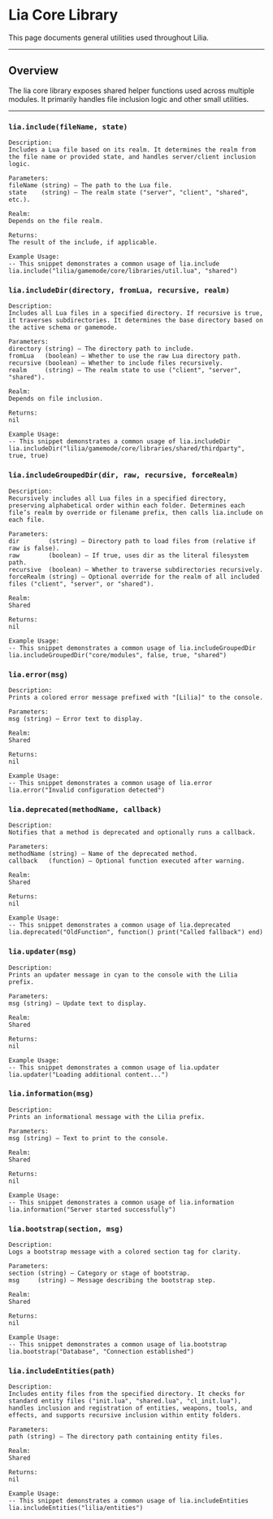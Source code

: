 # Lia Core Library

This page documents general utilities used throughout Lilia.

---

## Overview

The lia core library exposes shared helper functions used across multiple modules. It primarily handles file inclusion logic and other small utilities.

---

### `lia.include(fileName, state)`

    
    Description:
    Includes a Lua file based on its realm. It determines the realm from the file name or provided state, and handles server/client inclusion logic.
    
    Parameters:
    fileName (string) – The path to the Lua file.
    state    (string) – The realm state ("server", "client", "shared", etc.).
    
    Realm:
    Depends on the file realm.
    
    Returns:
    The result of the include, if applicable.
    
    Example Usage:
    -- This snippet demonstrates a common usage of lia.include
    lia.include("lilia/gamemode/core/libraries/util.lua", "shared")

### `lia.includeDir(directory, fromLua, recursive, realm)`

    
    Description:
    Includes all Lua files in a specified directory. If recursive is true, it traverses subdirectories. It determines the base directory based on the active schema or gamemode.
    
    Parameters:
    directory (string) – The directory path to include.
    fromLua   (boolean) – Whether to use the raw Lua directory path.
    recursive (boolean) – Whether to include files recursively.
    realm     (string) – The realm state to use ("client", "server", "shared").
    
    Realm:
    Depends on file inclusion.
    
    Returns:
    nil
    
    Example Usage:
    -- This snippet demonstrates a common usage of lia.includeDir
    lia.includeDir("lilia/gamemode/core/libraries/shared/thirdparty", true, true)

### `lia.includeGroupedDir(dir, raw, recursive, forceRealm)`

    
    Description:
    Recursively includes all Lua files in a specified directory, preserving alphabetical order within each folder. Determines each file’s realm by override or filename prefix, then calls lia.include on each file.
    
    Parameters:
    dir        (string) – Directory path to load files from (relative if raw is false).
    raw        (boolean) – If true, uses dir as the literal filesystem path.
    recursive  (boolean) – Whether to traverse subdirectories recursively.
    forceRealm (string) – Optional override for the realm of all included files ("client", "server", or "shared").
    
    Realm:
    Shared
    
    Returns:
    nil
    
    Example Usage:
    -- This snippet demonstrates a common usage of lia.includeGroupedDir
    lia.includeGroupedDir("core/modules", false, true, "shared")

### `lia.error(msg)`

    
    Description:
    Prints a colored error message prefixed with "[Lilia]" to the console.
    
    Parameters:
    msg (string) – Error text to display.
    
    Realm:
    Shared
    
    Returns:
    nil
    
    Example Usage:
    -- This snippet demonstrates a common usage of lia.error
    lia.error("Invalid configuration detected")

### `lia.deprecated(methodName, callback)`

    
    Description:
    Notifies that a method is deprecated and optionally runs a callback.
    
    Parameters:
    methodName (string) – Name of the deprecated method.
    callback   (function) – Optional function executed after warning.
    
    Realm:
    Shared
    
    Returns:
    nil
    
    Example Usage:
    -- This snippet demonstrates a common usage of lia.deprecated
    lia.deprecated("OldFunction", function() print("Called fallback") end)

### `lia.updater(msg)`

    
    Description:
    Prints an updater message in cyan to the console with the Lilia prefix.
    
    Parameters:
    msg (string) – Update text to display.
    
    Realm:
    Shared
    
    Returns:
    nil
    
    Example Usage:
    -- This snippet demonstrates a common usage of lia.updater
    lia.updater("Loading additional content...")

### `lia.information(msg)`

    
    Description:
    Prints an informational message with the Lilia prefix.
    
    Parameters:
    msg (string) – Text to print to the console.
    
    Realm:
    Shared
    
    Returns:
    nil
    
    Example Usage:
    -- This snippet demonstrates a common usage of lia.information
    lia.information("Server started successfully")

### `lia.bootstrap(section, msg)`

    
    Description:
    Logs a bootstrap message with a colored section tag for clarity.
    
    Parameters:
    section (string) – Category or stage of bootstrap.
    msg     (string) – Message describing the bootstrap step.
    
    Realm:
    Shared
    
    Returns:
    nil
    
    Example Usage:
    -- This snippet demonstrates a common usage of lia.bootstrap
    lia.bootstrap("Database", "Connection established")

### `lia.includeEntities(path)`

    
    Description:
    Includes entity files from the specified directory. It checks for standard entity files ("init.lua", "shared.lua", "cl_init.lua"), handles inclusion and registration of entities, weapons, tools, and effects, and supports recursive inclusion within entity folders.
    
    Parameters:
    path (string) – The directory path containing entity files.
    
    Realm:
    Shared
    
    Returns:
    nil
    
    Example Usage:
    -- This snippet demonstrates a common usage of lia.includeEntities
    lia.includeEntities("lilia/entities")
